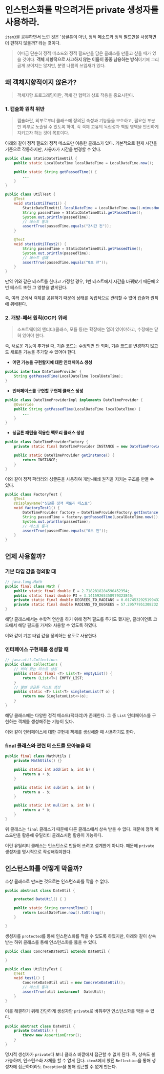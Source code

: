 # 인스턴스화를 막으려거든 private 생성자를 사용하라.

`item3`을 공부하면서 느낀 것은 '싱글톤이 아닌, 정적 메소드와 정적 필드만을 사용하면 더 편하지 않을까?'라는 것이다.

> 이따금 단순히 정적 메소드와 정적 필드만을 담은 클래스를 만들고 싶을 때가 있을 것이다.
> **객체 지향적으로 사고하지 않는 이들이 종종 남용하는 방식**이기에 그리 곱게 보이지는 않지만,
> 분명 나름의 쓰임새가 있다.

## 왜 객체지향적이지 않은가?

> 객체지향 프로그래밍이란, 객체 간 협력과 상호 작용을 중요시한다.

### 1. 캡슐화 원칙 위반

> 캡슐화란, 외부로부터 클래스에 정의된 속성과 기능들을 보호하고,
> 필요한 부분만 외부로 노출될 수 있도록 하여,
> 각 객체 고유의 독립성과 책임 영역을 안전하게 지키고자 하는 것이 목표이다.

아래와 같이 정적 필드와 정적 메소드만 이용한 클래스가 있다.
기본적으로 현재 시간을 기준으로 작동하지만, 사용자가 시간을 변경할 수 있다. 

```java
public class StaticDateTimeUtil {
    public static LocalDateTime localDateTime = LocalDateTime.now();

    public static String getPassedTime() {
        ...
    }
}
```

```java
public class UtilTest {
    @Test
    void staticUtilTest1() {
        StaticDateTimeUtil.localDateTime = LocalDateTime.now().minusHours(2);
        String passedTime = StaticDateTimeUtil.getPassedTime();
        System.out.println(passedTime);
        // 테스트 통과
        assertTrue(passedTime.equals("2시간 전"));
    }

    @Test
    void staticUtilTest2() {
        String passedTime = StaticDateTimeUtil.getPassedTime();
        System.out.println(passedTime);
        // 테스트 실패
        assertTrue(passedTime.equals("0초 전"));
    }
}
```

만약 위와 같은 테스트를 한다고 가정할 경우,
1번 테스트에서 시간을 바꿔놨기 때문에 2번 테스트 또한 그 영향을 받게된다.

즉, 여러 곳에서 객체를 공유하기 때문에 상태를 독립적으로 관리할 수 없어 캡슐화 원칙에 위배된다.

### 2. 개방-폐쇄 원칙(OCP) 위배

> 소프트웨어의 엔티티(클래스, 모듈 등)는 확장에는 열려 있어야하고, 수정에는 닫혀 있어야 한다.

즉, 새로운 기능이 추가될 때, 기존 코드는 수정되면 안 되며, 
기존 코드를 변경하지 않고도 새로운 기능을 추가할 수 있어야 한다.

- **어떤 기능을 구현할지에 대한 인터페이스 생성**

```java
public interface DateTimeProvider {
    String getPassedTime(LocalDateTime localDateTime);
}
```

- **인터페이스를 구현할 구현체 클래스 생성**

```java
public class DateTimeProviderImpl implements DateTimeProvider {
    @Override
    public String getPassedTime(LocalDateTime localDateTime) {
        ...
    }
}
```

- **싱글톤 패턴을 적용한 팩토리 클래스 생성**

```java
public class DateTimeProviderFactory {
    private static final DateTimeProvider INSTANCE = new DateTimeProviderImpl();

    public static DateTimeProvider getInstance() {
        return INSTANCE;
    } 
}
```

이와 같이 정적 팩터리와 싱글톤을 사용하여 개방-폐쇄 원칙을 지키는 구조를 만들 수 있다.

```java
public class FactoryTest {
    @Test
    @DisplayName("싱글톤 정적 팩토리 테스트")
    void factoryTest1() {
        DateTimeProvider factory = DateTimeProviderFactory.getInstance();
        String passedTime = factory.getPassedTime(LocalDateTime.now());
        System.out.println(passedTime);
        // 테스트 통과
        assertTrue(passedTime.equals("0초 전"));
    }
}
```

## 언제 사용할까?

### 기본 타입 값을 정의할 때

```java
// java.lang.Math
public final class Math {
    public static final double E = 2.7182818284590452354;
    public static final double PI = 3.14159265358979323846;
    private static final double DEGREES_TO_RADIANS = 0.017453292519943295;
    private static final double RADIANS_TO_DEGREES = 57.29577951308232;
}
```

해당 클래스에서는 수학적 연산을 하기 위해 정적 필드를 두기도 했지만,
클라이언트 코드에서 해당 필드를 가져와 사용할 수 있도록 하였다.

이와 같이 기본 타입 값을 정의하는 용도로 사용한다.

### 인터페이스 구현체를 생성할 때

```java
// java.util.Collections
public class Collections {
    // 비어 있는 리스트 생성
    public static final <T> List<T> emptyList() {
        return (List<T>) EMPTY_LIST;
    }
    // 불변 싱글톤 리스트 생성
    public static <T> List<T> singletonList(T o) {
        return new SingletonList<>(o);
    }
}
```

해당 클래스에는 다양한 정적 메소드(팩터리)가 존재한다.
그 중 `List` 인터페이스를 구현하는 객체를 생성해주는 기능이 있다.

이와 같이 인터페이스에 대한 구현체 객체를 생성해줄 때 사용하기도 한다.

### final 클래스와 관련 메소드를 모아놓을 때

```java
public final class MathUtils {
    private MathUtils() {}

    public static int add(int a, int b) {
        return a + b;
    }

    public static int sub(int a, int b) {
        return a - b;
    }

    public static int mul(int a, int b) {
        return a * b;
    }
}
```

위 클래스는 `final` 클래스기 때문에 다른 클래스에서 상속 받을 수 없다.
때문에 정적 메소드만을 활용해 유틸리티 클래스처럼 활용이 가능하다.

이런 유틸리티 클래스는 인스턴스로 만들어 쓰려고 설계한게 아니다.
때문에 `private` 생성자를 명시적으로 작성해줘야한다.

## 인스턴스화를 어떻게 막을까?

추상 클래스로 만드는 것으로는 인스턴스화를 막을 수 없다.

```java
public abstract class DateUtil {

    protected DateUtil() { }

    public static String currentTime() {
        return LocalDateTime.now().toString();
    }

}
```

생성자를 `protected`를 통해 인스턴스화를 막을 수 있도록 하였지만,
아래와 같이 상속받는 하위 클래스를 통해 인스턴스화를 뚫을 수 있다.

```java
public class ConcreteDateUtil extends DateUtil {

}
```

```java
public class UtilityTest {
    @Test
    void test1() {
        ConcreteDateUtil util = new ConcreteDateUtil();
        // 테스트 통과
        assertTrue(util instanceof  DateUtil);
    }
}
```

이를 해결하기 위해 간단하게 생성자만 `private`로 바꿔주면 인스턴스화를 막을 수 있다.

```java
public abstract class DateUtil {
    private DateUtil() {
        throw new AssertionError();
    }
}
```

명시적 생성자가 `private`다 보니 클래스 바깥에서 접근할 수 없게 된다.
즉, 상속도 불가능하며, 인스턴스화 자체를 할 수 없게 된다.
`item3`에서 봤던 `Reflection`을 통해 생성자에 접근하더라도 `Exception`을 통해 접근할 수 없게 만든다.